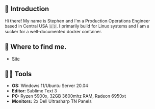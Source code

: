## 👋 Introduction

Hi there! My name is Stephen and I'm a Production Operations Engineer based in Central USA 🇺🇸. I primarily build for Linux systems and I am a sucker for a well-documented docker container.

## 🥷 Where to find me.
- [Site](https://sventhebright.com)

## 👨‍💻 Tools
- **OS:** Windows 11/Ubuntu Server 20.04
- **Editor:** Sublime Text 3
- **PC:** Ryzen 5900x, 32GB 3600mhz RAM, Radeon 6950xt
- **Monitors:** 2x Dell Ultrasharp TN Panels
